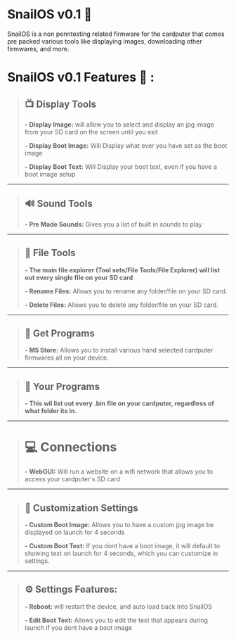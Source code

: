 # SnailOS v0.1 :snail: 

SnailOS is a non penntesting related firmware for the cardputer that comes pre packed various tools like displaying images, downloading other firmwares, and more.

# SnailOS v0.1 Features :snail: :

> ## :tv: Display Tools
> 
> **- Display Image:** will allow you to select and display an jpg image from your SD card on the screen until you exit
> 
> **- Display Boot Image:** Will Display what ever you have set as the boot image
> 
> **- Display Boot Text:** Will Display your boot text, even if you have a boot image setup

-----------------------------------

> ## :loud_sound: Sound Tools
> 
> **- Pre Made Sounds:** Gives you a list of built in sounds to play

-----------------------------------

> ## :open_file_folder: File Tools
>
> **- The main file explorer (Tool sets/File Tools/File Explorer) will list out every single file on your SD card**
> 
> **- Rename Files:** Allows you to rename any folder/file on your SD card.
> 
> **- Delete Files:** Allows you to delete any folder/file on your SD card.

-----------------------------------

> ## :minidisc: Get Programs
> 
> **- M5 Store:** Allows you to install various hand selected cardputer firmwares all on your device.

-----------------------------------

> ## :minidisc: Your Programs
> 
> **- This wil list out every .bin file on your cardputer, regardless of what folder its in.**

-----------------------------------

> # :computer: Connections
> 
> **- WebGUI:** Will run a website on a wifi network that allows you to access your cardputer's SD card

-----------------------------------

> ## :art: Customization Settings
> **- Custom Boot Image:** Allows you to have a custom jpg image be displayed on launch for 4 seconds
> 
> **- Custom Boot Text:** If you dont have a boot image, it will default to showing text on launch for 4 seconds, which you can customize in settings.

-----------------------------------

> ## :gear: Settings Features:
> 
> **- Reboot:** will restart the device, and auto load back into SnailOS 
> 
> **- Edit Boot Text:** Allows you to edit the text that appears during launch if you dont have a boot image
